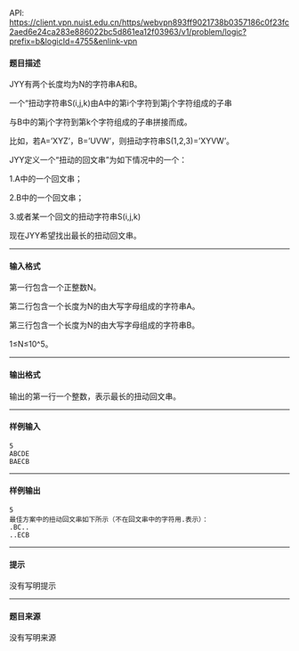 API: https://client.vpn.nuist.edu.cn/https/webvpn893ff9021738b0357186c0f23fc2aed6e24ca283e886022bc5d861ea12f03963/v1/problem/logic?prefix=b&logicId=4755&enlink-vpn

#### 题目描述

JYY有两个长度均为N的字符串A和B。

一个“扭动字符串S(i,j,k)由A中的第i个字符到第j个字符组成的子串

与B中的第j个字符到第k个字符组成的子串拼接而成。

比如，若A=’XYZ’，B=’UVW’，则扭动字符串S(1,2,3)=’XYVW’。

JYY定义一个“扭动的回文串”为如下情况中的一个：

1.A中的一个回文串；

2.B中的一个回文串；

3.或者某一个回文的扭动字符串S(i,j,k)

现在JYY希望找出最长的扭动回文串。

---

#### 输入格式

第一行包含一个正整数N。

第二行包含一个长度为N的由大写字母组成的字符串A。

第三行包含一个长度为N的由大写字母组成的字符串B。

1≤N≤10^5。

---

#### 输出格式

输出的第一行一个整数，表示最长的扭动回文串。

---

#### 样例输入
```
5
ABCDE
BAECB
```

---

#### 样例输出
```
5
最佳方案中的扭动回文串如下所示（不在回文串中的字符用.表示）：
.BC..
..ECB
```

---

#### 提示

没有写明提示

---

#### 题目来源

没有写明来源